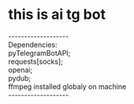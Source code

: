 <h1>this is ai tg bot </h1>
-------------------<br />
Dependencies:<br />
pyTelegramBotAPI;<br />
requests[socks];<br />
openai;<br />
pydub;<br />
ffmpeg installed globaly on machine<br />
-------------------<br />
	
